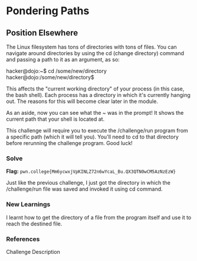 # Pondering Paths

## Position Elsewhere
The Linux filesystem has tons of directories with tons of files. You can navigate around directories by using the cd (change directory) command and passing a path to it as an argument, as so:

hacker@dojo:~$ cd /some/new/directory
hacker@dojo:/some/new/directory$

This affects the "current working directory" of your process (in this case, the bash shell). Each process has a directory in which it's currently hanging out. The reasons for this will become clear later in the module.

As an aside, now you can see what the ~ was in the prompt! It shows the current path that your shell is located at.

This challenge will require you to execute the /challenge/run program from a specific path (which it will tell you). You'll need to cd to that directory before rerunning the challenge program. Good luck!

### Solve
**Flag:** `pwn.college{Mm6ycwxjVpKINLZ72n6wYcaL_Bu.QX3QTN0wCM5AzNzEzW}`

Just like the previous challenge, I just got the directory in which the /challenge/run file was saved and invoked it using cd command.

### New Learnings
I learnt how to get the directory of a file from the program itself and use it to reach the destined file.

### References 
Challenge Description
